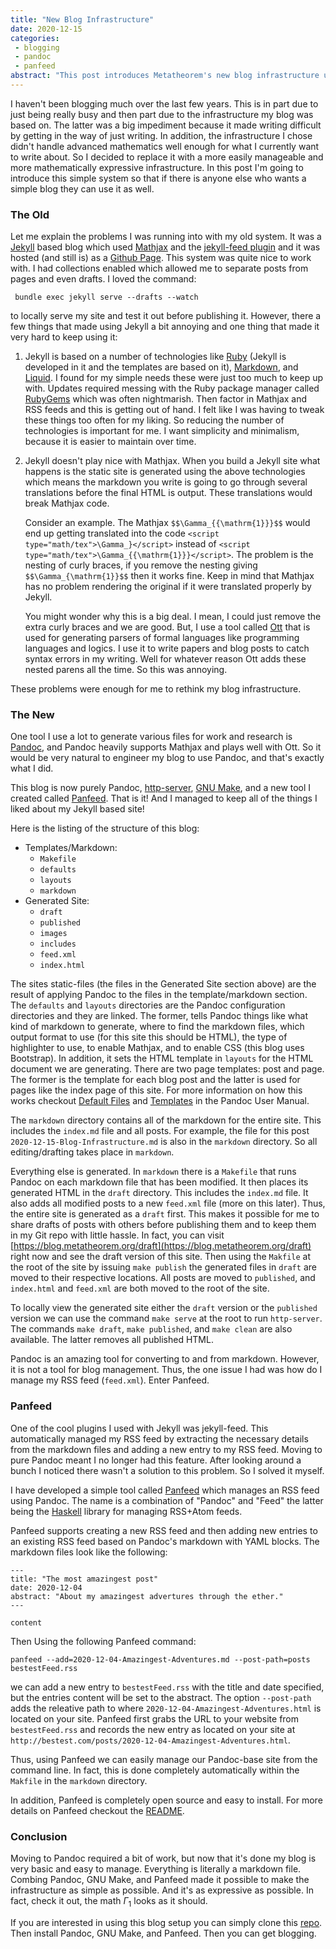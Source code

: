 ```yaml
---
title: "New Blog Infrastructure"
date: 2020-12-15
categories:
 - blogging
 - pandoc
 - panfeed
abstract: "This post introduces Metatheorem's new blog infrastructure using Pandoc, GNU Make, and a new tool called Panfeed."
---
```


I haven't been blogging much over the last few years.  This is in part
due to just being really busy and then part due to the infrastructure my
blog was based on.  The latter was a big impediment because it made
writing difficult by getting in the way of just writing.  In addition,
the infrastructure I chose didn't handle advanced mathematics well
enough for what I currently want to write about.  So I decided to
replace it with a more easily manageable and more mathematically
expressive infrastructure.  In this post I'm going to introduce this
simple system so that if there is anyone else who wants a simple blog
they can use it as well.

### The Old

Let me explain the problems I was running into with my old system.  It
was a [Jekyll](https://jekyllrb.com/) based blog which used
[Mathjax](https://www.mathjax.org/) and the [jekyll-feed
plugin](https://github.com/jekyll/jekyll-feed) and it was hosted (and
still is) as a [Github Page](https://pages.github.com/).  This system
was quite nice to work with.  I had collections enabled which allowed
me to separate posts from pages and even drafts.  I loved the command:

```
 bundle exec jekyll serve --drafts --watch
```

to locally serve my site and test it out before publishing it.
However, there a few things that made using Jekyll a bit annoying and
one thing that made it very hard to keep using it:

1. Jekyll is based on a number of technologies like
   [Ruby](https://www.ruby-lang.org/en/) (Jekyll is developed in it
   and the templates are based on it),
   [Markdown](https://jekyllrb.com/docs/configuration/markdown/), and
   [Liquid](https://github.com/Shopify/liquid).  I found for my simple
   needs these were just too much to keep up with. Updates required
   messing with the Ruby package manager called
   [RubyGems](https://rubygems.org/) which was often nightmarish.
   Then factor in Mathjax and RSS feeds and this is getting out of
   hand.  I felt like I was having to tweak these things too often for
   my liking.  So reducing the number of technologies is important for
   me.  I want simplicity and minimalism, because it is easier to
   maintain over time.

2. Jekyll doesn't play nice with Mathjax.  When you build a Jekyll
   site what happens is the static site is generated using the above
   technologies which means the markdown you write is going to go
   through several translations before the final HTML is output.
   These translations would break Mathjax code.

   Consider an example.  The Mathjax `$$\Gamma_{{\mathrm{1}}}$$` would
   end up getting translated into the code `<script
   type="math/tex">\Gamma_}</script>` instead of `<script
   type="math/tex">\Gamma_{{\mathrm{1}}}</script>`.  The problem is
   the nesting of curly braces, if you remove the nesting giving
   `$$\Gamma_{\mathrm{1}}$$` then it works fine.  Keep in mind
   that Mathjax has no problem rendering the original if it were
   translated properly by Jekyll.

   You might wonder why this is a big deal.  I mean, I could just
   remove the extra curly braces and we are good.  But, I use a tool
   called [Ott](https://github.com/heades/ott) that is used for
   generating parsers of formal languages like programming languages
   and logics.  I use it to write papers and blog posts to catch
   syntax errors in my writing.  Well for whatever reason Ott adds
   these nested parens all the time.  So this was annoying.

These problems were enough for me to rethink my blog infrastructure.

### The New

One tool I use a lot to generate various files for work and research
is [Pandoc](https://pandoc.org/), and Pandoc heavily supports Mathjax
and plays well with Ott.  So it would be very natural to engineer my
blog to use Pandoc, and that's exactly what I did.

This blog is now purely Pandoc,
[http-server](https://github.com/http-party/http-server), [GNU
Make](https://www.gnu.org/software/make/), and a new tool I created
called [Panfeed](https://github.com/heades/panfeed).  That is it!  And
I managed to keep all of the things I liked about my Jekyll based
site!

Here is the listing of the structure of this blog:

- Templates/Markdown:
  - `Makefile`
  - `defaults`
  - `layouts`  
  - `markdown`  
- Generated Site:
  - `draft`  
  - `published`
  - `images`
  - `includes`
  - `feed.xml`
  - `index.html`

The sites static-files (the files in the Generated Site section above)
are the result of applying Pandoc to the files in the
template/markdown section.  The `defaults` and `layouts` directories
are the Pandoc configuration directories and they are linked.  The
former, tells Pandoc things like what kind of markdown to generate,
where to find the markdown files, which output format to use (for this
site this should be HTML), the type of highlighter to use, to enable
Mathjax, and to enable CSS (this blog uses Bootstrap).  In addition,
it sets the HTML template in `layouts` for the HTML document we are
generating.  There are two page templates: post and page.  The former
is the template for each blog post and the latter is used for pages
like the index page of this site.  For more information on how this
works checkout [Default
Files](https://pandoc.org/MANUAL.html#default-files) and
[Templates](https://pandoc.org/MANUAL.html#templates) in the Pandoc
User Manual.

The `markdown` directory contains all of the markdown for the entire
site. This includes the `index.md` file and all posts.  For example,
the file for this post `2020-12-15-Blog-Infrastructure.md` is also in
the `markdown` directory.  So all editing/drafting takes place in
`markdown`.

Everything else is generated.  In `markdown` there is a `Makefile`
that runs Pandoc on each markdown file that has been modified.  It
then places its generated HTML in the `draft` directory.  This
includes the `index.md` file.  It also adds all modified posts to a
new `feed.xml` file (more on this later).  Thus, the entire site is
generated as a `draft` first.  This makes it possible for me to share
drafts of posts with others before publishing them and to keep them in
my Git repo with little hassle.  In fact, you can visit
[https://blog.metatheorem.org/draft](https://blog.metatheorem.org/draft)
right now and see the draft version of this site.  Then using the
`Makfile` at the root of the site by issuing `make publish` the
generated files in `draft` are moved to their respective locations.
All posts are moved to `published`, and `index.html` and `feed.xml`
are both moved to the root of the site.

To locally view the generated site either the `draft` version or the
`published` version we can use the command `make serve` at the root to
run `http-server`.  The commands `make draft`, `make published`, and
`make clean` are also available. The latter removes all published
HTML.

Pandoc is an amazing tool for converting to and from markdown.
However, it is not a tool for blog management.  Thus, the one issue I
had was how do I manage my RSS feed (`feed.xml`).  Enter Panfeed.

### Panfeed

One of the cool plugins I used with Jekyll was jekyll-feed.  This
automatically managed my RSS feed by extracting the necessary details
from the markdown files and adding a new entry to my RSS feed.
Moving to pure Pandoc meant I no longer had this feature.  After
looking around a bunch I noticed there wasn't a solution to this
problem.  So I solved it myself.

I have developed a simple tool called
[Panfeed](https://github.com/heades/panfeed) which manages an RSS feed
using Pandoc.  The name is a combination of "Pandoc" and "Feed" the
latter being the [Haskell]() library for managing RSS+Atom feeds.

Panfeed supports creating a new RSS feed and then adding new entries
to an existing RSS feed based on Pandoc's markdown with YAML blocks.
The markdown files look like the following:

```
---
title: "The most amazingest post"
date: 2020-12-04
abstract: "About my amazingest advertures through the ether."
---

content
```

Then Using the following Panfeed command:

```
panfeed --add=2020-12-04-Amazingest-Adventures.md --post-path=posts bestestFeed.rss
```

we can add a new entry to `bestestFeed.rss` with the title and date
specified, but the entries content will be set to the abstract. The
option `--post-path` adds the releative path to where
`2020-12-04-Amazingest-Adventures.html` is located on your site.
Panfeed first grabs the URL to your website from `bestestFeed.rss` and
records the new entry as located on your site at
`http://bestest.com/posts/2020-12-04-Amazingest-Adventures.html`.

Thus, using Panfeed we can easily manage our Pandoc-base site from the
command line.  In fact, this is done completely automatically within
the `Makfile` in the `markdown` directory.

In addition, Panfeed is completely open source and easy to install.
For more details on Panfeed checkout the
[README](https://github.com/heades/panfeed/blob/main/README.md).

### Conclusion

Moving to Pandoc required a bit of work, but now that it's done my
blog is very basic and easy to manage.  Everything is literally a
markdown file.  Combing Pandoc, GNU Make, and Panfeed made it possible
to make the infrastructure as simple as possible.  And it's as
expressive as possible. In fact, check it out, the math
$\Gamma_{{\mathrm{1}}}$ looks as it should.

If you are interested in using this blog setup you can simply clone
this [repo](https://github.com/heades/example-blog). Then install
Pandoc, GNU Make, and Panfeed.  Then you can get blogging.
